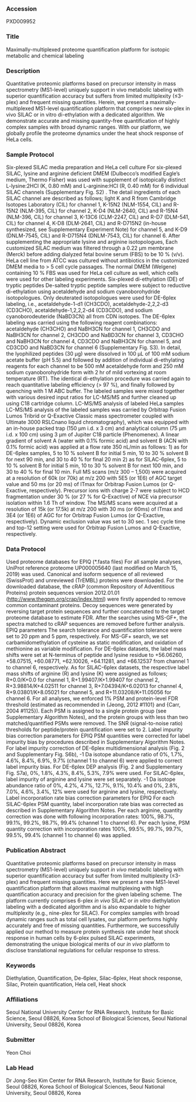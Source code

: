 ### Accession
PXD009952

### Title
Maximally-multiplexed proteome quantification platform for isotopic metabolic and chemical labeling

### Description
Quantitative proteomic platforms based on precursor intensity in mass spectrometry (MS1-level) uniquely support in vivo metabolic labeling with superior quantification accuracy but suffers from limited multiplexity (≤3-plex) and frequent missing quantities. Herein, we present a maximally-multiplexed MS1-level quantification platform that comprises new six-plex in vivo SILAC or in vitro di-ethylation with a dedicated algorithm. We demonstrate accurate and missing quantity-free quantification of highly complex samples with broad dynamic ranges. With our  platform, we globally profile the proteome dynamics under the heat shock response of HeLa cells.

### Sample Protocol
Six-plexed SILAC media preparation and HeLa cell culture For six-plexed SILAC, lysine and arginine deficient DMEM (Dulbecco’s modified Eagle’s medium, Thermo Fisher) was used with supplement of isotopically distinct L-lysine:2HCl (K, 0.80 mM) and L-arginine:HCl (R, 0.40 mM) for 6 individual SILAC channels (Supplementary Fig. S2) . The detail ingredients of each SILAC channel are described as follows; light K and R from Cambridge Isotopes Laboratory (CIL) for channel 1, K-15N2 (NLM-1554, CIL) and R-15N2 (NLM-395, CIL) for channel 2, K-D4 (NLM-2640, CIL) and R-15N4 (NLM-396, CIL) for channel 3, K-13C6 (CLM-2247, CIL) and R-D7 (DLM-541, CIL) for channel 4, K-D8 (DLM-2641, CIL) and R-D715N2 (in-house synthesized, see Supplementary Experiment Note) for channel 5, and K-D9 (DNLM-7545, CIL) and R-D715N4 (DNLM-7543, CIL) for channel 6. After supplementing the appropriate lysine and arginine isotopologues, Each customized SILAC medium was filtered through a 0.22 µm membrane (Merck) before adding dialyzed fetal bovine serum (FBS) to be 10 % (v/v). HeLa cell line from ATCC was cultured without antibiotics in the customized DMEM media to > 5 cell cycle passages. The normal DMEM (Welgene) containing 10 % FBS was used for HeLa cell culture as well, which cells were used for other labeling experiments. Six-plexed di-ethylation (DE) of tryptic peptides  De-salted tryptic peptide samples were subject to reductive di-ethylation using acetaldehyde and sodium cyanoborohydride isotopologues. Only deuterated isotopologues were used for DE-6plex labeling, i.e., acetaldehyde-1-d1 (CH3CDO), acetaldehyde-2,2,2-d3 (CD3CHO), acetaldehyde-1,2,2,2-d4 (CD3CDO), and sodium cyanoborodeuteride (NaBD3CN) all from CDN isotopes. The DE-6plex labeling was carried using the following reagent combinations: acetaldehyde (CH3CHO) and NaBH3CN for channel 1, CH3CDO and NaBH3CN for channel 2, CH3CDO and NaBD3CN for channel 3, CD3CHO and NaBH3CN for channel 4, CD3CDO and NaBH3CN for channel 5, and CD3CDO and NaBD3CN for channel 6 (Supplementary Fig. S3). In detail, the lyophilized peptides (30 µg) were dissolved in 100 µL of 100 mM sodium acetate buffer (pH 5.5) and followed by addition of individual di-ethylating reagents for each channel to be 500 mM acetaldehyde form and 250 mM sodium cyanoborohydride form with 2 hr of mild vortexing at room temperature (RT). The identical di-ethylation procedure was carried again to reach quantitative labeling efficiency (> 97 %), and finally followed by quenching with 1 M ABC buffer. The labeled samples were mixed together with various desired input ratios for LC-MS/MS and further cleaned up using C18 cartridge column.  LC-MS/MS analysis of labeled HeLa samples LC-MS/MS analysis of the labeled samples was carried by Orbitrap Fusion Lumos Tribrid or Q-Exactive Classic mass spectrometer coupled with Ultimate 3000 RSLCnano liquid chromatography), which was equipped with an in-house packed trap (150 μm i.d. x 3 cm) and analytical column (75 μm i.d. x 100 cm) using 3 μm of Jupiter C18 particle (Phenomenex). A linear gradient of solvent A (water with 0.1% formic acid) and solvent B (ACN with 0.1% formic acid) was applied at a flow rate 350 nL/min as follows: 1) as for DE-6plex samples, 5 to 10 % solvent B for initial 5 min, 10 to 30 % solvent B for next 90 min, and 30 to 40 % for final 20 min 2) as for SILAC-6plex, 5 to 10 % solvent B for initial 5 min, 10 to 30 % solvent B for next 100 min, and 30 to 40 % for final 10 min. Full MS scans (m/z 300 – 1,500) were acquired at a resolution of 60k (or 70k) at m/z 200 with 5E5 (or 1E6) of AGC target value and 50 ms (or 20 ms) of ITmax for Orbitrap Fusion Lumos (or Q-Exactive, respectively). Precursor ions with charge 2-7 were subject to HCD fragmentation under 30 % (or 27 % for Q-Exactive) of NCE via precursor isolation within 1.6 Th of window. The MS/MS scans were acquired at a resolution of 15k (or 17.5k) at m/z 200 with 30 ms (or 60ms) of ITmax and 3E4 (or 1E6) of AGC for for Orbitrap Fusion Lumos (or Q-Exactive, respectively). Dynamic exclusion value was set to 30 sec. 1 sec cycle time and top-12 setting were used for Orbitrap Fusion Lumos and Q-Exactive, respectively.

### Data Protocol
Used proteome databases for EPIQ (*.fasta files) For all sample analyses, UniProt reference proteome UP000005640 (last modified on March 15, 2019) was used. Canonical and isoform sequence of all reviewed (SwissProt) and unreviewed (TrEMBL) proteins were downloaded. For the downloaded database, the cRAP (common Repository of Adventitious Proteins) protein sequences version 2012.01.01 (http://www.thegpm.org/crap/index.html) were firstly appended to remove common contaminant proteins. Decoy sequences were generated by reversing target protein sequences and further concatenated to the target proteome database to estimate FDR. After the searches using MS-GF+, the spectra matched to cRAP sequences are removed before further analysis.  EPIQ parameters The search tolerance and quantification tolerance were set to 20 ppm and 5 ppm, respectively. For MS-GF+ search, we set carbamidomethylation of cysteine as static modification, and oxidation of methionine as variable modification. For DE-6plex datasets, the label mass shifts were set at N-terminus of peptide and lysine residue to +56.06260, +58.07515, +60.08771, +62.10026, +64.11281, and +66.12537 from channel 1 to channel 6, respectively. As for SILAC-6plex datasets, the respective label mass shifts of arginine (R) and lysine (K) were assigned as follows; R+0.0/K+0.0 for channel 1, R+1.99407/K+1.99407 for channel 2, R+3.98814/K+4.02511 for channel 3, R+7.04394/K+6.02013 for channel 4, R+9.03801/K+8.05021 for channel 5, and R+11.03208/K+11.05056 for channel 6. For all analyses, we enforced 1% PSM and protein-level FDR threshold (estimated as recommended in {Jeong, 2012 #1101} and {Carr, 2004 #1125}). Each PSM is assigned to a single protein group (see Supplementary Algorithm Notes), and the protein groups with less than two matched/quantified PSMs were removed. The SNR (signal-to-noise ratio) thresholds for peptide/protein quantification were set to 2.  Label impurity bias correction parameters for EPIQ PSM quantities were corrected for label impurity bias by procedures described in Supplementary Algorithm Notes. For label impurity correction of DE-6plex multidimensional analysis (Fig. 2 and Supplementary Fig. S6b), -1 Da isotope abundance ratio of 0%, 1.7%, 4.6%, 8.4%, 6.9%, 9.7% (channel 1 to channel 6) were applied to correct label impurity bias. For DE-6plex DEP analysis (Fig. 2 and Supplementary Fig. S7a), 0%, 1.8%, 4.3%, 8.4%, 5.3%, 7.9% were used. For SILAC-6plex, label impurity of arginine and lysine were set separately. -1 Da isotope abundance ratio of 0%, 4.2%, 4.7%, 12.7%, 9.1%, 10.4% and 0%, 2.8%, 7.0%, 4.6%, 3.4%, 12% were used for arginine and lysine, respectively.  Label incorporation rate bias correction parameters for EPIQ For each SILAC-6plex PSM quantity, label incorporation rate bias was corrected as described in Supplementary Algorithm Notes. Per each arginine, quantity correction was done with following incorporation rates: 100%, 98.7%, 99.1%, 99.2%, 98.7%, 99.4% (channel 1 to channel 6). Per each lysine, PSM quantity correction with incorporation rates 100%, 99.5%, 99.7%, 99.7%, 99.5%, 99.4% (channel 1 to channel 6) was applied.

### Publication Abstract
Quantitative proteomic platforms based on precursor intensity in mass spectrometry (MS1-level) uniquely support <i>in vivo</i> metabolic labeling with superior quantification accuracy but suffer from limited multiplexity (&#x2264;3-plex) and frequent missing quantities. Here we present a new MS1-level quantification platform that allows maximal multiplexing with high quantification accuracy and precision for the given labeling scheme. The platform currently comprises 6-plex <i>in vivo</i> SILAC or <i>in vitro</i> diethylation labeling with a dedicated algorithm and is also expandable to higher multiplexity (e.g., nine-plex for SILAC). For complex samples with broad dynamic ranges such as total cell lysates, our platform performs highly accurately and free of missing quantities. Furthermore, we successfully applied our method to measure protein synthesis rate under heat shock response in human cells by 6-plex pulsed SILAC experiments, demonstrating the unique biological merits of our <i>in vivo</i> platform to disclose translational regulations for cellular response to stress.

### Keywords
Diethylation, Quantification, De-6plex, Silac-6plex, Heat shock response, Silac, Protein quantification, Hela cell, Heat shock

### Affiliations
Seoul National University
Center for RNA Research, Institute for Basic Science, Seoul 08826, Korea School of Biological Sciences, Seoul National University, Seoul 08826, Korea

### Submitter
Yeon Choi

### Lab Head
Dr Jong-Seo Kim
Center for RNA Research, Institute for Basic Science, Seoul 08826, Korea School of Biological Sciences, Seoul National University, Seoul 08826, Korea


